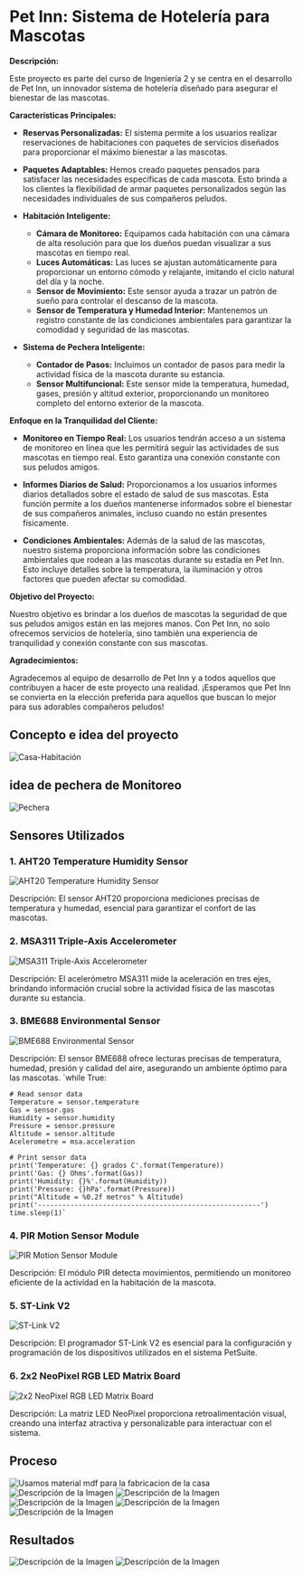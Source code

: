 # Pet Inn: Sistema de Hotelería para Mascotas

**Descripción:**

Este proyecto es parte del curso de Ingeniería 2 y se centra en el desarrollo de Pet Inn, un innovador sistema de hotelería diseñado para asegurar el bienestar de las mascotas. 

**Características Principales:**

- **Reservas Personalizadas:** El sistema permite a los usuarios realizar reservaciones de habitaciones con paquetes de servicios diseñados para proporcionar el máximo bienestar a las mascotas.

- **Paquetes Adaptables:** Hemos creado paquetes pensados para satisfacer las necesidades específicas de cada mascota. Esto brinda a los clientes la flexibilidad de armar paquetes personalizados según las necesidades individuales de sus compañeros peludos.

- **Habitación Inteligente:**
  - **Cámara de Monitoreo:** Equipamos cada habitación con una cámara de alta resolución para que los dueños puedan visualizar a sus mascotas en tiempo real.
  - **Luces Automáticas:** Las luces se ajustan automáticamente para proporcionar un entorno cómodo y relajante, imitando el ciclo natural del día y la noche.
  - **Sensor de Movimiento:** Este sensor ayuda a trazar un patrón de sueño para controlar el descanso de la mascota.
  - **Sensor de Temperatura y Humedad Interior:** Mantenemos un registro constante de las condiciones ambientales para garantizar la comodidad y seguridad de las mascotas.

- **Sistema de Pechera Inteligente:**
  - **Contador de Pasos:** Incluimos un contador de pasos para medir la actividad física de la mascota durante su estancia.
  - **Sensor Multifuncional:** Este sensor mide la temperatura, humedad, gases, presión y altitud exterior, proporcionando un monitoreo completo del entorno exterior de la mascota.

**Enfoque en la Tranquilidad del Cliente:**

- **Monitoreo en Tiempo Real:** Los usuarios tendrán acceso a un sistema de monitoreo en línea que les permitirá seguir las actividades de sus mascotas en tiempo real. Esto garantiza una conexión constante con sus peludos amigos.

- **Informes Diarios de Salud:** Proporcionamos a los usuarios informes diarios detallados sobre el estado de salud de sus mascotas. Esta función permite a los dueños mantenerse informados sobre el bienestar de sus compañeros animales, incluso cuando no están presentes físicamente.

- **Condiciones Ambientales:** Además de la salud de las mascotas, nuestro sistema proporciona información sobre las condiciones ambientales que rodean a las mascotas durante su estadía en Pet Inn. Esto incluye detalles sobre la temperatura, la iluminación y otros factores que pueden afectar su comodidad.

**Objetivo del Proyecto:**

Nuestro objetivo es brindar a los dueños de mascotas la seguridad de que sus peludos amigos están en las mejores manos. Con Pet Inn, no solo ofrecemos servicios de hotelería, sino también una experiencia de tranquilidad y conexión constante con sus mascotas.

**Agradecimientos:**

Agradecemos al equipo de desarrollo de Pet Inn y a todos aquellos que contribuyen a hacer de este proyecto una realidad. ¡Esperamos que Pet Inn se convierta en la elección preferida para aquellos que buscan lo mejor para sus adorables compañeros peludos!


## Concepto e idea del proyecto 
![Casa-Habitación](https://github.com/Gaby790/PetSuite-CodeCrafter/raw/main/Idea%20y%20proceso/Idea%20ExpoCenfo.jpg)

## idea de pechera de Monitoreo
![Pechera](https://github.com/Gaby790/PetSuite-CodeCrafter/raw/main/Idea%20y%20proceso/pechera.jpg)

## Sensores Utilizados

### 1. AHT20 Temperature Humidity Sensor
![AHT20 Temperature Humidity Sensor](https://github.com/Gaby790/PetSuite-CodeCrafter/raw/main/Sensores/AHT20.jpg)

Descripción: El sensor AHT20 proporciona mediciones precisas de temperatura y humedad, esencial para garantizar el confort de las mascotas.

### 2. MSA311 Triple-Axis Accelerometer
![MSA311 Triple-Axis Accelerometer](https://github.com/Gaby790/PetSuite-CodeCrafter/raw/main/Sensores/MSA311.jpg)

Descripción: El acelerómetro MSA311 mide la aceleración en tres ejes, brindando información crucial sobre la actividad física de las mascotas durante su estancia.

### 3. BME688 Environmental Sensor
![BME688 Environmental Sensor](https://github.com/Gaby790/PetSuite-CodeCrafter/raw/main/Sensores/BME688.jpg)

Descripción: El sensor BME688 ofrece lecturas precisas de temperatura, humedad, presión y calidad del aire, asegurando un ambiente óptimo para las mascotas.
`while True:
    
    # Read sensor data
    Temperature = sensor.temperature
    Gas = sensor.gas
    Humidity = sensor.humidity
    Pressure = sensor.pressure
    Altitude = sensor.altitude
    Acelerometre = msa.acceleration
    
    # Print sensor data
    print('Temperature: {} grados C'.format(Temperature))
    print('Gas: {} Ohms'.format(Gas))
    print('Humidity: {}%'.format(Humidity))
    print('Pressure: {}hPa'.format(Pressure))
    print("Altitude = %0.2f metros" % Altitude)
    print('-------------------------------------------------------')
    time.sleep(1)`

### 4. PIR Motion Sensor Module
![PIR Motion Sensor Module](https://github.com/Gaby790/PetSuite-CodeCrafter/raw/main/Sensores/PIR%20Motion%20Sensor%20Module.jpg)

Descripción: El módulo PIR detecta movimientos, permitiendo un monitoreo eficiente de la actividad en la habitación de la mascota.

### 5. ST-Link V2
![ST-Link V2](https://github.com/Gaby790/PetSuite-CodeCrafter/raw/main/Sensores/ST-Link%20V2.jpg)

Descripción: El programador ST-Link V2 es esencial para la configuración y programación de los dispositivos utilizados en el sistema PetSuite.

### 6. 2x2 NeoPixel RGB LED Matrix Board
![2x2 NeoPixel RGB LED Matrix Board](https://github.com/Gaby790/PetSuite-CodeCrafter/raw/main/Sensores/2x2%20NeoPixel%20RGB%20LED%20Matrix%20Board.jpg)

Descripción: La matriz LED NeoPixel proporciona retroalimentación visual, creando una interfaz atractiva y personalizable para interactuar con el sistema.

## Proceso
![Usamos material mdf para la fabricacion de la casa](https://github.com/Gaby790/PetSuite-CodeCrafter/raw/main/Idea%20y%20proceso/2tVNRwqQ1CE2ICc7k724zPKRstWjdCMN30NDjAyHHIA%3D_plaintext_638368303524903802.jpg)
![Descripción de la Imagen](https://github.com/Gaby790/PetSuite-CodeCrafter/raw/main/Idea%20y%20proceso/IMG-20231128-WA0039.jpg)
![Descripción de la Imagen](https://github.com/Gaby790/PetSuite-CodeCrafter/raw/main/Idea%20y%20proceso/IMG-20231128-WA0040.jpg)
![Descripción de la Imagen](https://github.com/Gaby790/PetSuite-CodeCrafter/raw/main/Idea%20y%20proceso/IMG-20231128-WA0042.jpg)
![Descripción de la Imagen](https://github.com/Gaby790/PetSuite-CodeCrafter/raw/main/Idea%20y%20proceso/IMG-20231128-WA0043.jpg)
![Descripción de la Imagen](https://github.com/Gaby790/PetSuite-CodeCrafter/raw/main/Idea%20y%20proceso/IMG-20231128-WA0044.jpg)

## Resultados
![Descripción de la Imagen](https://github.com/Gaby790/PetSuite-CodeCrafter/raw/main/Idea%20y%20proceso/9BNYfrhKMljAMhrxbERolclB8E5IvO9ffr-sedOF_IA%3D_plaintext_638368303522606184.jpg)
![Descripción de la Imagen](https://github.com/Gaby790/PetSuite-CodeCrafter/raw/main/Idea%20y%20proceso/IMG-20231128-WA0038.jpg)



